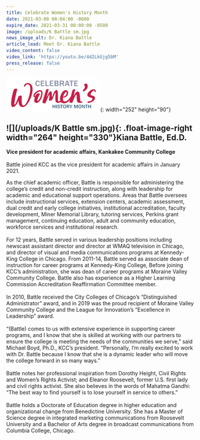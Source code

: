 ```yaml
---
title: Celebrate Women's History Month
date: 2021-03-08 00:04:00 -0600
expire_date: 2021-03-31 00:00:00 -0500
image: /uploads/K Battle sm.jpg
news_image_alt: Dr. Kiana Battle
article_lead: Meet Dr. Kiana Battle
video_content: false
video_link: 'https://youtu.be/4d2LkGjg5bM'
press_release: false
---
```

![](/uploads/celebrate-womens-history-month-heading.jpg){: width="252" height="90"}

## ![](/uploads/K Battle sm.jpg){: .float-image-right width="264" height="330"}**Kiana Battle, Ed.D.**

**Vice president for academic affairs, Kankakee Community College**<br><br>Battle joined KCC as the vice president for academic affairs in January 2021.&nbsp;

As the chief academic officer, Battle is responsible for administering the college’s credit and non-credit instruction, along with leadership for academic and educational support operations. Areas that Battle oversees include instructional services, extension centers, academic assessment, dual credit and early college initiatives, institutional accreditation, faculty development, Miner Memorial Library, tutoring services, Perkins grant management, continuing education, adult and community education, workforce services and institutional research.&nbsp;<br><br>For 12 years, Battle served in various leadership positions including newscast assistant director and director at WMAQ television in Chicago, and director of visual and media communications programs at Kennedy-King College in Chicago. From 2011-14, Battle served as associate dean of instruction for career programs at Kennedy-King College, Before joining KCC’s administration, she was dean of career programs at Moraine Valley Community College. Battle also has experience as a Higher Learning Commission Accreditation Reaffirmation Committee member.&nbsp;<br><br>In 2010, Battle received the City Colleges of Chicago’s “Distinguished Administrator” award, and in 2019 was the proud recipient of Moraine Valley Community College and the League for Innovation’s “Excellence in Leadership” award.&nbsp;<br><br>“(Battle) comes to us with extensive experience in supporting career programs, and I know that she is skilled at working with our partners to ensure the college is meeting the needs of the communities we serve,” said Michael Boyd, Ph.D., KCC’s president. “Personally, I’m really excited to work with Dr. Battle because I know that she is a dynamic leader who will move the college forward in so many ways.”&nbsp;<br><br>Battle notes her professional inspiration from Dorothy Height, Civil Rights and Women’s Rights Activist; and Eleanor Roosevelt, former U.S. first lady and civil rights activist. She also believes in the words of Mahatma Gandhi: “The best way to find yourself is to lose yourself in service to others.”&nbsp;<br><br>Battle holds a Doctorate of Education degree in higher education and organizational change from Benedictine University. She has a Master of Science degree in integrated marketing communications from Roosevelt University and a Bachelor of Arts degree in broadcast communications from Columbia College, Chicago.

